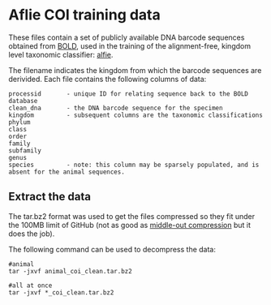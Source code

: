 # Aflie COI training data

These files contain a set of publicly available DNA barcode sequences obtained from [BOLD](http://www.boldsystems.org/index.php), used in the training of the alignment-free, kingdom level taxonomic classifier: [alfie](https://github.com/CNuge/alfie).

The filename indicates the kingdom from which the barcode sequences are derivided. Each file contains the following columns of data:
```
processid		- unique ID for relating sequence back to the BOLD database
clean_dna		- the DNA barcode sequence for the specimen
kingdom			- subsequent columns are the taxonomic classifications
phylum	
class	
order	
family	
subfamily	
genus 			
species			- note: this column may be sparsely populated, and is absent for the animal sequences.
```

## Extract the data

The tar.bz2 format was used to get the files compressed so they fit under the 100MB limit of GitHub (not as good as [middle-out compression](http://www.piedpiper.com) but it does the job). 

The following command can be used to decompress the data:

```
#animal
tar -jxvf animal_coi_clean.tar.bz2

#all at once
tar -jxvf *_coi_clean.tar.bz2

```

